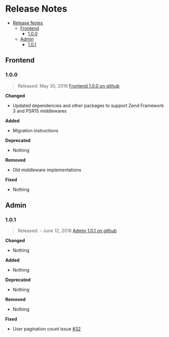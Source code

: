 # Release Notes

- [Release Notes](#release-notes)
    - [Frontend](#frontend)
        - [1.0.0](#100)
    - [Admin](#admin)
        - [1.0.1](#101)

## Frontend

### 1.0.0

> Released: May 30, 2018
> [Frontend 1.0.0 on github](https://github.com/dotkernel/frontend/tree/v1.0.0)


**Changed**
 - Updated dependencies and other packages to support Zend Framework 3 and PSR15 middlewares

**Added**
 - Migration instructions

**Deprecated**
 - Nothing

**Removed**
 - Old middleware implementations

**Fixed**
 - Nothing

## Admin

### 1.0.1

> Released: - June 12, 2018
> [Admin 1.0.1 on github](https://github.com/dotkernel/admin/tree/v1.0.1)

**Changed**
 - Nothing

**Added**
 - Nothing

**Deprecated**
 - Nothing

**Removed**
 - Nothing

**Fixed**
 - User pagination count issue [#32](https://github.com/dotkernel/admin/issues/32)
